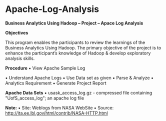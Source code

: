 # Apache-Log-Analysis

**Business Analytics Using Hadoop – Project – Apace Log Analysis**

**Objectives**

This program enables the participants to review the learnings of the Business Analytics Using Hadoop.
The primary objective of the project is to enhance the participant’s knowledge of Hadoop & develop exploratory analysis skills.

**Procedure**
▪ View Apache Sample Log

▪ Understand Apache Logs
▪ Use Data set as given
▪ Parse & Analyze
▪ Analytics Requirement
▪ Generate Project Report

**Apache Data Sets**
▪ usask_access_log.gz - compressed file containing "UofS_access_log"; an apache log file

**Note:**
▪ Site: Weblogs from NASA WebSite
▪ Source: http://ita.ee.lbl.gov/html/contrib/NASA-HTTP.html
